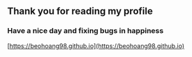 ## Thank you for reading my profile
### Have a nice day and fixing bugs in happiness

[https://beohoang98.github.io](https://beohoang98.github.io)

